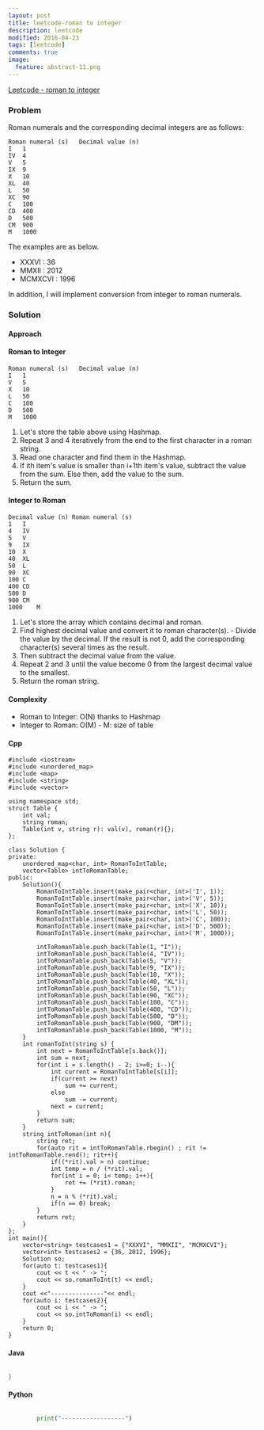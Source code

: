 ```yaml
---
layout: post
title: leetcode-roman to integer
description: leetcode
modified: 2016-04-23
tags: [leetcode]
comments: true
image:
  feature: abstract-11.png
---
```

[Leetcode - roman to integer](https://leetcode.com/problems/roman-to-integer/)

### Problem

Roman numerals and the corresponding decimal integers are as follows:

```
Roman numeral (s)	Decimal value (n)
I	1
IV	4
V	5
IX	9
X	10
XL	40
L	50
XC	90
C	100
CD	400
D	500
CM	900
M	1000
```

The examples are as below. 

- XXXVI : 36
- MMXII : 2012 
- MCMXCVI : 1996

In addition, I will implement conversion from integer to roman numerals.

### Solution 

#### Approach

#### Roman to Integer

```
Roman numeral (s)	Decimal value (n)
I	1
V	5
X	10
L	50
C	100
D	500
M	1000
```

1. Let's store the table above using Hashmap. 
2. Repeat 3 and 4 iteratively from the end to the first character in a roman string.
3. Read one character and find them in the Hashmap. 
4. If ith item's value is smaller than i+1th item's value, subtract the value from the sum. Else then, add the value to the sum.   
5. Return the sum.

#### Integer to Roman 

```
Decimal value (n) Roman numeral (s)
1	I
4	IV
5	V
9	IX
10	X
40	XL
50	L
90	XC
100	C
400	CD
500	D
900	CM
1000	M
```

1. Let's store the array which contains decimal and roman. 
2. Find highest decimal value and convert it to roman character(s). - Divide the value by the decimal. If the result is not 0, add the corresponding character(s) several times as the result.
3. Then subtract the decimal value from the value. 
4. Repeat 2 and 3 until the value become 0 from the largest decimal value to the smallest.
5. Return the roman string. 

#### Complexity

- Roman to Integer: O(N) thanks to Hashmap
- Integer to Roman: O(M) - M: size of table

#### Cpp

```
#include <iostream>
#include <unordered_map>
#include <map>
#include <string>
#include <vector>

using namespace std;
struct Table {
	int val;
	string roman;
	Table(int v, string r): val(v), roman(r){};
};

class Solution {
private:
	unordered_map<char, int> RomanToIntTable;
	vector<Table> intToRomanTable;
public:
	Solution(){
		RomanToIntTable.insert(make_pair<char, int>('I', 1));
		RomanToIntTable.insert(make_pair<char, int>('V', 5));
		RomanToIntTable.insert(make_pair<char, int>('X', 10));
		RomanToIntTable.insert(make_pair<char, int>('L', 50));
		RomanToIntTable.insert(make_pair<char, int>('C', 100));
		RomanToIntTable.insert(make_pair<char, int>('D', 500));
		RomanToIntTable.insert(make_pair<char, int>('M', 1000));

		intToRomanTable.push_back(Table(1, "I"));
		intToRomanTable.push_back(Table(4, "IV"));
		intToRomanTable.push_back(Table(5, "V"));
		intToRomanTable.push_back(Table(9, "IX"));
		intToRomanTable.push_back(Table(10, "X"));
		intToRomanTable.push_back(Table(40, "XL"));
		intToRomanTable.push_back(Table(50, "L"));
		intToRomanTable.push_back(Table(90, "XC"));
		intToRomanTable.push_back(Table(100, "C"));
		intToRomanTable.push_back(Table(400, "CD"));
		intToRomanTable.push_back(Table(500, "D"));
		intToRomanTable.push_back(Table(900, "DM"));
		intToRomanTable.push_back(Table(1000, "M"));
	}
    int romanToInt(string s) {
    	int next = RomanToIntTable[s.back()];
    	int sum = next;
    	for(int i = s.length() - 2; i>=0; i--){
    		int current = RomanToIntTable[s[i]];
    		if(current >= next)
    			sum += current;
    		else 
    			sum -= current;
    		next = current;
    	}
    	return sum;
    }
    string intToRoman(int n){
    	string ret;
    	for(auto rit = intToRomanTable.rbegin() ; rit != intToRomanTable.rend(); rit++){
    		if((*rit).val > n) continue; 				
    		int temp = n / (*rit).val;
    		for(int i = 0; i< temp; i++){
    			ret += (*rit).roman;
    		}	
    		n = n % (*rit).val;
    		if(n == 0) break;
    	}
    	return ret;
    }
};
int main(){	
	vector<string> testcases1 = {"XXXVI", "MMXII", "MCMXCVI"};
	vector<int> testcases2 = {36, 2012, 1996};
	Solution so; 
	for(auto t: testcases1){
		cout << t << " -> ";		
		cout << so.romanToInt(t) << endl;
	}
	cout <<"---------------"<< endl;
	for(auto i: testcases2){
		cout << i << " -> ";		
		cout << so.intToRoman(i) << endl;
	}
	return 0;
}
```
#### Java

```java

}
```

#### Python

```python

		print("------------------")
```
